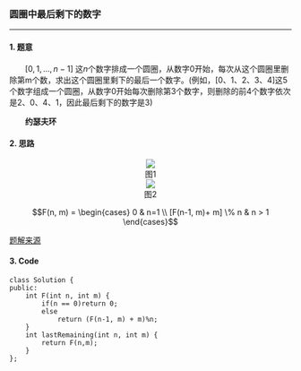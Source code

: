 ### 圆圈中最后剩下的数字

---

#### 1. 题意

&emsp;&emsp;$[0,1,...,n-1]$ 这$n$个数字排成一个圆圈，从数字0开始，每次从这个圆圈里删除第m个数，求出这个圆圈里剩下的最后一个数字。(例如，$[0、1、2、3、4]$这5个数字组成一个圆圈，从数字0开始每次删除第3个数字，则删除的前4个数字依次是2、0、4、1，因此最后剩下的数字是3)

&emsp;&emsp;**约瑟夫环**

#### 2. 思路

<div align=center><img src="https://tva3.sinaimg.cn/large/006Ahf5Fly1gk31xdm4kcj30i60ak3zh.jpg"></div>
<div align=center>图1</div>

<div align=center><img src="https://tvax3.sinaimg.cn/large/006Ahf5Fly1gk320j2kh5j30gy098dhd.jpg"></div>
<div align=center>图2</div>

$$F(n, m) = \begin{cases}
0 & n=1 \\
[F(n-1, m)+ m] \% n & n > 1
\end{cases}$$

[题解来源](https://leetcode-cn.com/problems/yuan-quan-zhong-zui-hou-sheng-xia-de-shu-zi-lcof/solution/huan-ge-jiao-du-ju-li-jie-jue-yue-se-fu-huan-by-as/)

#### 3. Code

```
class Solution {
public:
    int F(int n, int m) {
        if(n == 0)return 0;
        else
            return (F(n-1, m) + m)%n;
    }
    int lastRemaining(int n, int m) {
        return F(n,m);
    }
};
```